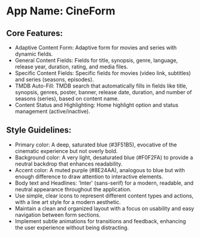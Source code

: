 # **App Name**: CineForm

## Core Features:

- Adaptive Content Form: Adaptive form for movies and series with dynamic fields.
- General Content Fields: Fields for title, synopsis, genre, language, release year, duration, rating, and media files.
- Specific Content Fields: Specific fields for movies (video link, subtitles) and series (seasons, episodes).
- TMDB Auto-Fill: TMDB search that automatically fills in fields like title, synopsis, genres, poster, banner, release date, duration, and number of seasons (series), based on content name.
- Content Status and Highlighting: Home highlight option and status management (active/inactive).

## Style Guidelines:

- Primary color: A deep, saturated blue (#3F51B5), evocative of the cinematic experience but not overly bold.
- Background color: A very light, desaturated blue (#F0F2FA) to provide a neutral backdrop that enhances readability.
- Accent color: A muted purple (#8E24AA), analogous to blue but with enough difference to draw attention to interactive elements.
- Body text and Headlines: 'Inter' (sans-serif) for a modern, readable, and neutral appearance throughout the application.
- Use simple, clear icons to represent different content types and actions, with a line art style for a modern aesthetic.
- Maintain a clean and organized layout with a focus on usability and easy navigation between form sections.
- Implement subtle animations for transitions and feedback, enhancing the user experience without being distracting.